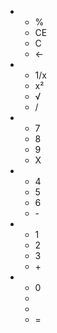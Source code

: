 <html lang="en">
<head>
    <meta charset="UTF-8">
    <meta http-equiv="X-UA-Compatible" content="IE=edge">
    <meta name="viewport" content="width=device-width, initial-scale=1.0">
    <link href="java.css" rel="stylesheet">
</head>
<body>
    <nav class="table">
        <div class="result"></div>
        <div class="buttons">
            <ul>
                <li class="line1">
                    <ul>
                        <li id="percentage" onclick="Percent()">%</li>
                        <li id="reset" onclick="Reset()">CE</li>
                        <li id="clear">C</li>
                        <li id="backspace">←</li>
                    </ul>
                </li>
                <li class="line2">
                    <ul>
                        <li id="reverse">1/x</li>
                        <li onclick="square()">x²</li>
                        <li id="root">√</li>
                        <li id="divide">/</li>
                    </ul>
                </li>
                <li class="line3">
                    <ul>
                        <li id="seven" onclick="num7()">7</li>
                        <li id="eight" onclick="num8()">8</li>
                        <li id="nine" onclick="num9()">9</li>
                        <li id="muti">X</li>
                    </ul>
                </li>
                <li class="line4">
                    <ul>
                        <li id="four" onclick="num4()">4</li>
                        <li id="five" onclick="num5()">5</li>
                        <li id="six" onclick="num6()">6</li>
                        <li id="minus">-</li>
                    </ul>
                </li>
                <li>
                    <ul>
                        <li id="one" onclick="num1()">1</li>
                        <li id="two" onclick="num2()">2</li>
                        <li id="three" onclick="num3()">3</li>
                        <li id="plus" onclick="Plus()">+</li>
                    </ul>
                </li>
                <li>
                    <ul>
                        <li onclick="num0()">0</li>
                        <li></li>
                        <li></li>
                        <li id="equal" onclick="goEqual()">=</li>
                    </ul>
                </li>
            </ul>
        </div>
    </nav>
</body>
</html>

